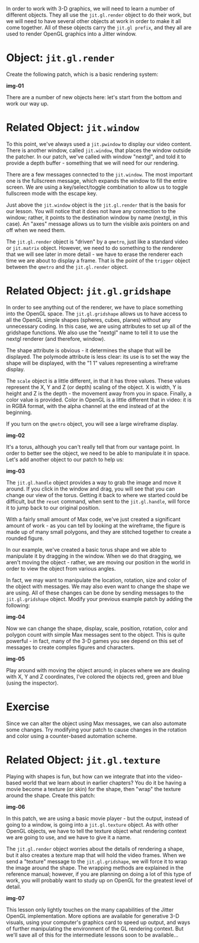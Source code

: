 In order to work with 3-D graphics, we will need to learn a number of different objects. They all use the `jit.gl.render` object to do their work, but we will need to have several other objects at work in order to make it all come together. All of these objects carry the `jit.gl prefix`, and they all are used to render OpenGL graphics into a Jitter window.

# Object: `jit.gl.render`
Create the following patch, which is a basic rendering system:

**img-01**

There are a number of new objects here: let's start from the bottom and work our way up.

# Related Object: `jit.window`
To this point, we've always used a `jit.pwindow` to display our video content. There is another window, called `jit.window`, that places the window outside the patcher. In our patch, we've called with window "nextgl", and told it to provide a depth buffer - something that we will need for our rendering.

There are a few messages connected to the `jit.window`. The most important one is the fullscreen message, which expands the window to fill the entire screen. We are using a key/select/toggle combination to allow us to toggle fullscreen mode with the escape key.

Just above the `jit.window` object is the `jit.gl.render` that is the basis for our lesson. You will notice that it does not have any connection to the window; rather, it points to the destination window by name (nextgl, in this case). An "axes" message allows us to turn the visible axis pointers on and off when we need them.

The `jit.gl.render` object is "driven" by a `qmetro`, just like a standard video or `jit.matrix` object. However, we need to do something to the renderer that we will see later in more detail - we have to erase the renderer each time we are about to display a frame. That is the point of the `trigger` object between the `qmetro` and the `jit.gl.render` object.

# Related Object: `jit.gl.gridshape`
In order to see anything out of the renderer, we have to place something into the OpenGL space. The `jit.gl.gridshape` allows us to have access to all the OpenGL simple shapes (spheres, cubes, planes) without any unnecessary coding. In this case, we are using attributes to set up all of the gridshape functions. We also use the "nextgl" name to tell it to use the nextgl renderer (and therefore, window).

The shape attribute is obvious - it determines the shape that will be displayed. The polymode attribute is less clear: its use is to set the way the shape will be displayed, with the "1 1" values representing a wireframe display.

The `scale` object is a little different, in that it has three values. These values represent the X, Y and Z (or depth) scaling of the object. X is width, Y is height and Z is the depth - the movement away from you in space. Finally, a color value is provided. Color in OpenGL is a little different that in video: it is in RGBA format, with the alpha channel at the end instead of at the beginning.

If you turn on the `qmetro` object, you will see a large wireframe display.

**img-02**

It's a torus, although you can't really tell that from our vantage point. In order to better see the object, we need to be able to manipulate it in space. Let's add another object to our patch to help us:

**img-03**

The `jit.gl.handle` object provides a way to grab the image and move it around. If you click in the window and drag, you will see that you can change our view of the torus. Getting it back to where we started could be difficult, but the `reset` command, when sent to the `jit.gl.handle`, will force it to jump back to our original position.

With a fairly small amount of Max code, we've just created a significant amount of work - as you can tell by looking at the wireframe, the figure is made up of many small polygons, and they are stitched together to create a rounded figure.

In our example, we've created a basic torus shape and we able to manipulate it by dragging in the window. When we do that dragging, we aren't moving the object - rather, we are moving our position in the world in order to view the object from various angles.

In fact, we may want to manipulate the location, rotation, size and color of the object with messages. We may also even want to change the shape we are using. All of these changes can be done by sending messages to the `jit.gl.gridshape` object. Modify your previous example patch by adding the following:

**img-04**

Now we can change the shape, display, scale, position, rotation, color and polygon count with simple Max messages sent to the object. This is quite powerful - in fact, many of the 3-D games you see depend on this set of messages to create comples figures and characters.

**img-05**

Play around with moving the object around; in places where we are dealing with X, Y and Z coordinates, I've colored the objects red, green and blue (using the inspector).

# Exercise
Since we can alter the object using Max messages, we can also automate some changes. Try modifying your patch to cause changes in the rotation and color using a counter-based automation scheme.

# Related Object: `jit.gl.texture`
Playing with shapes is fun, but how can we integrate that into the video-based world that we learn about in earlier chapters? You do it be having a movie become a texture (or skin) for the shape, then "wrap" the texture around the shape. Create this patch:

**img-06**

In this patch, we are using a basic movie player - but the output, instead of going to a window, is going into a `jit.gl.texture` object. As with other OpenGL objects, we have to tell the texture object what rendering context we are going to use, and we have to give it a name.

The `jit.gl.render` object worries about the details of rendering a shape, but it also creates a texture map that will hold the video frames. When we send a "texture" message to the `jit.gl.gridshape`, we will force it to wrap the image around the shape. The wrapping methods are explained in the reference manual; however, if you are planning on doing a lot of this type of work, you will probably want to study up on OpenGL for the greatest level of detail.

**img-07**

This lesson only lightly touches on the many capabilities of the Jitter OpenGL implementation. More options are available for generative 3-D visuals, using your computer's graphics card to speed up output, and ways of further manipulating the environment of the GL rendering context. But we'll save all of this for the intermediate lessons soon to be available...
